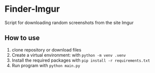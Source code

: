 # Finder-Imgur
Script for downloading random screenshots from the site Imgur

## How to use

1. clone repository or download files
2. Create a virtual environment: with ```python -m venv .venv```
3. Install the required packages with ```pip install -r requirements.txt```
4. Run program with ```python main.py```
